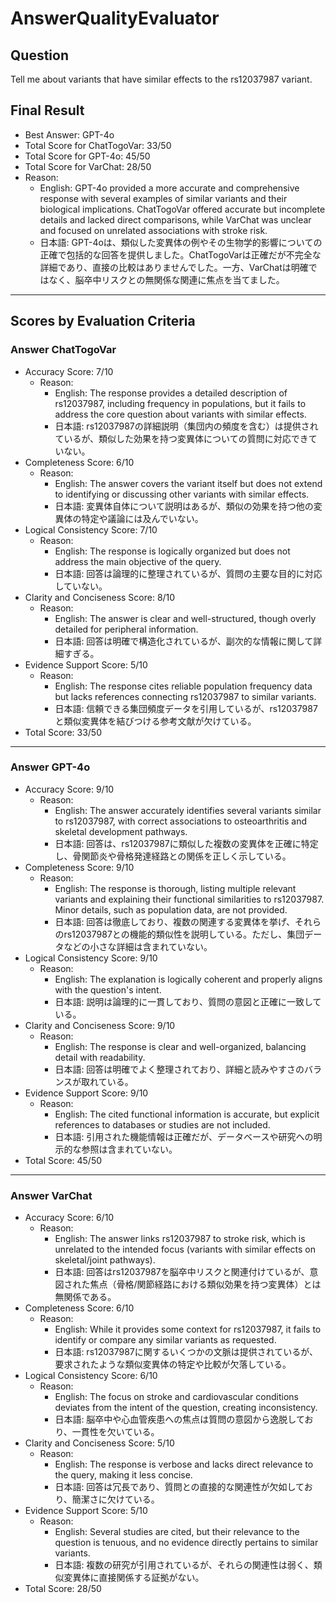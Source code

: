 # AnswerQualityEvaluator

## Question

Tell me about variants that have similar effects to the rs12037987 variant.

## Final Result

- Best Answer: GPT-4o
- Total Score for ChatTogoVar: 33/50
- Total Score for GPT-4o: 45/50
- Total Score for VarChat: 28/50
- Reason:
  - English: GPT-4o provided a more accurate and comprehensive response with several examples of similar variants and their biological implications. ChatTogoVar offered accurate but incomplete details and lacked direct comparisons, while VarChat was unclear and focused on unrelated associations with stroke risk.
  - 日本語: GPT-4oは、類似した変異体の例やその生物学的影響についての正確で包括的な回答を提供しました。ChatTogoVarは正確だが不完全な詳細であり、直接の比較はありませんでした。一方、VarChatは明確ではなく、脳卒中リスクとの無関係な関連に焦点を当てました。

---

## Scores by Evaluation Criteria

### Answer ChatTogoVar
- Accuracy Score: 7/10
  - Reason: 
    - English: The response provides a detailed description of rs12037987, including frequency in populations, but it fails to address the core question about variants with similar effects. 
    - 日本語: rs12037987の詳細説明（集団内の頻度を含む）は提供されているが、類似した効果を持つ変異体についての質問に対応できていない。
- Completeness Score: 6/10
  - Reason: 
    - English: The answer covers the variant itself but does not extend to identifying or discussing other variants with similar effects. 
    - 日本語: 変異体自体について説明はあるが、類似の効果を持つ他の変異体の特定や議論には及んでいない。
- Logical Consistency Score: 7/10
  - Reason: 
    - English: The response is logically organized but does not address the main objective of the query. 
    - 日本語: 回答は論理的に整理されているが、質問の主要な目的に対応していない。
- Clarity and Conciseness Score: 8/10
  - Reason: 
    - English: The answer is clear and well-structured, though overly detailed for peripheral information. 
    - 日本語: 回答は明確で構造化されているが、副次的な情報に関して詳細すぎる。
- Evidence Support Score: 5/10
  - Reason: 
    - English: The response cites reliable population frequency data but lacks references connecting rs12037987 to similar variants. 
    - 日本語: 信頼できる集団頻度データを引用しているが、rs12037987と類似変異体を結びつける参考文献が欠けている。
- Total Score: 33/50

---

### Answer GPT-4o
- Accuracy Score: 9/10
  - Reason: 
    - English: The answer accurately identifies several variants similar to rs12037987, with correct associations to osteoarthritis and skeletal development pathways. 
    - 日本語: 回答は、rs12037987に類似した複数の変異体を正確に特定し、骨関節炎や骨格発達経路との関係を正しく示している。
- Completeness Score: 9/10
  - Reason: 
    - English: The response is thorough, listing multiple relevant variants and explaining their functional similarities to rs12037987. Minor details, such as population data, are not provided. 
    - 日本語: 回答は徹底しており、複数の関連する変異体を挙げ、それらのrs12037987との機能的類似性を説明している。ただし、集団データなどの小さな詳細は含まれていない。
- Logical Consistency Score: 9/10
  - Reason: 
    - English: The explanation is logically coherent and properly aligns with the question's intent. 
    - 日本語: 説明は論理的に一貫しており、質問の意図と正確に一致している。
- Clarity and Conciseness Score: 9/10
  - Reason: 
    - English: The response is clear and well-organized, balancing detail with readability. 
    - 日本語: 回答は明確でよく整理されており、詳細と読みやすさのバランスが取れている。
- Evidence Support Score: 9/10
  - Reason: 
    - English: The cited functional information is accurate, but explicit references to databases or studies are not included. 
    - 日本語: 引用された機能情報は正確だが、データベースや研究への明示的な参照は含まれていない。
- Total Score: 45/50

---

### Answer VarChat
- Accuracy Score: 6/10
  - Reason: 
    - English: The answer links rs12037987 to stroke risk, which is unrelated to the intended focus (variants with similar effects on skeletal/joint pathways). 
    - 日本語: 回答はrs12037987を脳卒中リスクと関連付けているが、意図された焦点（骨格/関節経路における類似効果を持つ変異体）とは無関係である。
- Completeness Score: 6/10
  - Reason: 
    - English: While it provides some context for rs12037987, it fails to identify or compare any similar variants as requested. 
    - 日本語: rs12037987に関するいくつかの文脈は提供されているが、要求されたような類似変異体の特定や比較が欠落している。
- Logical Consistency Score: 6/10
  - Reason: 
    - English: The focus on stroke and cardiovascular conditions deviates from the intent of the question, creating inconsistency. 
    - 日本語: 脳卒中や心血管疾患への焦点は質問の意図から逸脱しており、一貫性を欠いている。
- Clarity and Conciseness Score: 5/10
  - Reason: 
    - English: The response is verbose and lacks direct relevance to the query, making it less concise. 
    - 日本語: 回答は冗長であり、質問との直接的な関連性が欠如しており、簡潔さに欠けている。
- Evidence Support Score: 5/10
  - Reason: 
    - English: Several studies are cited, but their relevance to the question is tenuous, and no evidence directly pertains to similar variants. 
    - 日本語: 複数の研究が引用されているが、それらの関連性は弱く、類似変異体に直接関係する証拠がない。
- Total Score: 28/50